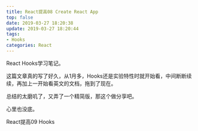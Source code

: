```yaml
---
title: React提高08 Create React App
top: false
date: 2019-03-27 18:20:38
update: 2019-03-27 18:20:44
tags:
- Hooks
categories: React
---
```


React Hooks学习笔记。

这篇文章真的写了好久，从1月多，Hooks还是实验特性时就开始看，中间断断续续，再加上一开始看英文的文档，拖到了现在。

总结的太磨叽了，又弄了一个精简版，那这个做分享吧。

心里也没底。

<!-- more -->

React提高09 Hooks
